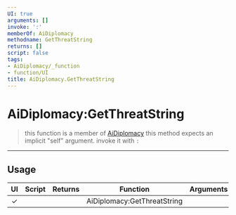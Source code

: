 ```yaml
---
UI: true
arguments: []
invoke: ':'
memberOf: AiDiplomacy
methodname: GetThreatString
returns: []
script: false
tags:
- AiDiplomacy/_function
- function/UI
title: AiDiplomacy.GetThreatString
---
```

# AiDiplomacy:GetThreatString
> this function is a member of [AiDiplomacy](civ-6/lua/AiDiplomacy.md)
> this method expects an implicit "self" argument. invoke it with `:`
-----
## Usage
|  UI | Script | Returns | Function | Arguments |
|:---:|:------:|-------:|:--------:|:---------|
|✓| ||AiDiplomacy:GetThreatString||
